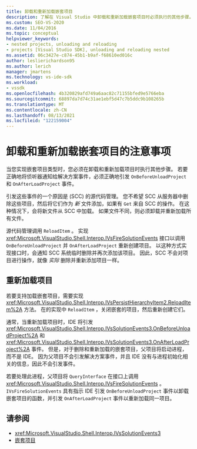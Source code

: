 ```yaml
---
title: 卸载和重新加载嵌套项目
description: 了解在 Visual Studio 中卸载和重新加载嵌套项目时必须执行的其他步骤。
ms.custom: SEO-VS-2020
ms.date: 11/04/2016
ms.topic: conceptual
helpviewer_keywords:
- nested projects, unloading and reloading
- projects [Visual Studio SDK], unloading and reloading nested
ms.assetid: 06c3427e-c874-45b1-b9af-f68610ed016c
author: leslierichardson95
ms.author: lerich
manager: jmartens
ms.technology: vs-ide-sdk
ms.workload:
- vssdk
ms.openlocfilehash: 4b320829afd749a6aac82c71155bfed9e5766eba
ms.sourcegitcommit: 68897da7d74c31ae1ebf5d47c7b5ddc9b108265b
ms.translationtype: MT
ms.contentlocale: zh-CN
ms.lasthandoff: 08/13/2021
ms.locfileid: "122159004"
---
```

# <a name="considerations-for-unloading-and-reloading-nested-projects"></a>卸载和重新加载嵌套项目的注意事项

当您实现嵌套项目类型时，您必须在卸载和重新加载项目时执行其他步骤。 若要正确地将侦听器通知给解决方案事件，必须正确地引发 `OnBeforeUnloadProject` 和 `OnAfterLoadProject` 事件。

引发这些事件的一个原因是 (SCC) 的源代码管理。 您不希望 SCC 从服务器中删除这些项目，然后将它们作为 *新* 文件添加，如果有 `Get` 来自 SCC 的操作。 在这种情况下，会将新文件从 SCC 中加载。 如果文件不同，则必须卸载并重新加载所有文件。

源代码管理调用 `ReloadItem` 。 实现 <xref:Microsoft.VisualStudio.Shell.Interop.IVsFireSolutionEvents> 接口以调用 `OnBeforeUnloadProject` 并 `OnAfterLoadProject` 重新创建项目。 以这种方式实现接口时，会通知 SCC 系统临时删除并再次添加该项目。 因此，SCC 不会对项目进行操作，就像 *实际* 删除并重新添加项目一样。

## <a name="reload-projects"></a>重新加载项目

若要支持加载嵌套项目，需要实现 <xref:Microsoft.VisualStudio.Shell.Interop.IVsPersistHierarchyItem2.ReloadItem%2A> 方法。 在的实现中 `ReloadItem` ，关闭嵌套的项目，然后重新创建它们。

通常，当重新加载项目时，IDE 将引发 <xref:Microsoft.VisualStudio.Shell.Interop.IVsSolutionEvents3.OnBeforeUnloadProject%2A> 和 <xref:Microsoft.VisualStudio.Shell.Interop.IVsSolutionEvents3.OnAfterLoadProject%2A> 事件。 但是，对于删除和重新加载的嵌套项目，父项目将启动进程，而不是 IDE。 因为父项目不会引发解决方案事件，并且 IDE 没有与进程初始化相关的信息，因此不会引发事件。

若要处理此进程，父项目将 `QueryInterface` 在接口上调用 <xref:Microsoft.VisualStudio.Shell.Interop.IVsFireSolutionEvents> 。 `IVsFireSolutionEvents` 具有指示 IDE 引发 `OnBeforeUnloadProject` 事件以卸载嵌套项目的函数，并引发 `OnAfterLoadProject` 事件以重新加载同一项目。

## <a name="see-also"></a>请参阅

- <xref:Microsoft.VisualStudio.Shell.Interop.IVsSolutionEvents3>
- [嵌套项目](../../extensibility/internals/nesting-projects.md)
